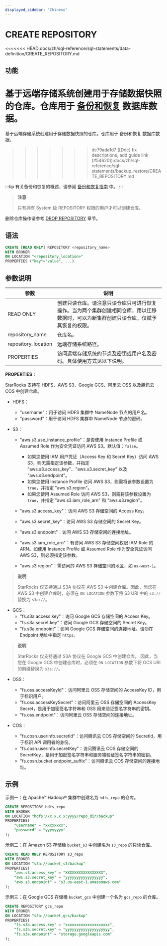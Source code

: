 ```yaml
---
displayed_sidebar: "Chinese"
---
```


# CREATE REPOSITORY

<<<<<<< HEAD:docs/zh/sql-reference/sql-statements/data-definition/CREATE_REPOSITORY.md
## 功能

基于远端存储系统创建用于存储数据快照的仓库。仓库用于 [备份和恢复](../../../administration/Backup_and_restore.md) 数据库数据。
=======
基于远端存储系统创建用于存储数据快照的仓库。仓库用于 备份和恢复 数据库数据。
>>>>>>> dc79ada1d7 ([Doc] fix descriptions, add guide link (#54620)):docs/zh/sql-reference/sql-statements/backup_restore/CREATE_REPOSITORY.md

:::tip
有关备份和恢复的概述，请参阅 [备份和恢复指南](../../../administration/management/Backup_and_restore.md) 中。
:::

> **注意**
>
> 只有拥有 System 级 REPOSITORY 权限的用户才可以创建仓库。

删除仓库操作请参考 [DROP REPOSITORY](../data-definition/DROP_REPOSITORY.md) 章节。

## 语法

```SQL
CREATE [READ ONLY] REPOSITORY <repository_name>
WITH BROKER
ON LOCATION "<repository_location>"
PROPERTIES ("key"="value", ...)
```

## 参数说明

| **参数**            | **说明**                                                     |
| ------------------- | ------------------------------------------------------------ |
| READ ONLY           | 创建只读仓库。请注意只读仓库只可进行恢复操作。当为两个集群创建相同仓库，用以迁移数据时，可以为新集群创建只读仓库，仅赋予其恢复的权限。|
| repository_name     | 仓库名。                                                     |
| repository_location | 远端存储系统路径。                                           |
| PROPERTIES          | 访问远端存储系统的节点及密钥或用户名及密码。具体使用方式见以下说明。 |

**PROPERTIES**：

StarRocks 支持在 HDFS、AWS S3、Google GCS、阿里云 OSS 以及腾讯云 COS 中创建仓库。

- HDFS：
  - "username"：用于访问 HDFS 集群中 NameNode 节点的用户名。
  - "password"：用于访问 HDFS 集群中 NameNode 节点的密码。

- S3：
  - "aws.s3.use_instance_profile"：是否使用 Instance Profile 或 Assumed Role 作为安全凭证访问 AWS S3。默认值：`false`。

    - 如果您使用 IAM 用户凭证（Access Key 和 Secret Key）访问 AWS S3，则无需指定该参数，并指定 "aws.s3.access_key"、"aws.s3.secret_key" 以及 "aws.s3.endpoint"。
    - 如果您使用 Instance Profile 访问 AWS S3，则需将该参数设置为 `true`，并指定 "aws.s3.region"。
    - 如果您使用 Assumed Role 访问 AWS S3，则需将该参数设置为 `true`，并指定 "aws.s3.iam_role_arn" 和 "aws.s3.region"。

  - "aws.s3.access_key"：访问 AWS S3 存储空间的 Access Key。
  - "aws.s3.secret_key"：访问 AWS S3 存储空间的 Secret Key。
  - "aws.s3.endpoint"：访问 AWS S3 存储空间的连接地址。
  - "aws.s3.iam_role_arn"：有访问 AWS S3 存储空间权限 IAM Role 的 ARN。如使用 Instance Profile 或 Assumed Role 作为安全凭证访问 AWS S3，则必须指定该参数。
  - "aws.s3.region"：需访问的 AWS S3 存储空间的地区，如 `us-west-1`。

> **说明**
>
> StarRocks 仅支持通过 S3A 协议在 AWS S3 中创建仓库。因此，当您在 AWS S3 中创建仓库时，必须在 `ON LOCATION` 参数下将 S3 URI 中的 `s3://` 替换为 `s3a://`。

- GCS：
  - "fs.s3a.access.key"：访问 Google GCS 存储空间的 Access Key。
  - "fs.s3a.secret.key"：访问 Google GCS 存储空间的 Secret Key。
  - "fs.s3a.endpoint"：访问 Google GCS 存储空间的连接地址。请勿在 Endpoint 地址中指定 `https`。

> **说明**
>
> StarRocks 仅支持通过 S3A 协议在 Google GCS 中创建仓库。 因此，当您在 Google GCS 中创建仓库时，必须在 `ON LOCATION` 参数下将 GCS URI 的前缀替换为 `s3a://`。

- OSS：
  - "fs.oss.accessKeyId"：访问阿里云 OSS 存储空间的 AccessKey ID，用于标识用户。
  - "fs.oss.accessKeySecret"：访问阿里云 OSS 存储空间的 AccessKey Secret，是用于加密签名字符串和 OSS 用来验证签名字符串的密钥。
  - "fs.oss.endpoint"：访问阿里云 OSS 存储空间的连接地址。

- COS：
  - "fs.cosn.userinfo.secretId"：访问腾讯云 COS 存储空间的 SecretId，用于标识 API 调用者的身份。
  - "fs.cosn.userinfo.secretKey"：访问腾讯云 COS 存储空间的 SecretKey，是用于加密签名字符串和服务端验证签名字符串的密钥。
  - "fs.cosn.bucket.endpoint_suffix"：访问腾讯云 COS 存储空间的连接地址。

## 示例

示例一：在 Apache™ Hadoop® 集群中创建名为 `hdfs_repo` 的仓库。

```SQL
CREATE REPOSITORY hdfs_repo
WITH BROKER
ON LOCATION "hdfs://x.x.x.x:yyyy/repo_dir/backup"
PROPERTIES(
    "username" = "xxxxxxxx",
    "password" = "yyyyyyyy"
);
```

示例二：在 Amazon S3 存储桶 `bucket_s3` 中创建名为 `s3_repo` 的只读仓库。

```SQL
CREATE READ ONLY REPOSITORY s3_repo
WITH BROKER
ON LOCATION "s3a://bucket_s3/backup"
PROPERTIES(
    "aws.s3.access_key" = "XXXXXXXXXXXXXXXXX",
    "aws.s3.secret_key" = "yyyyyyyyyyyyyyyyy",
    "aws.s3.endpoint" = "s3.us-east-1.amazonaws.com"
);
```

示例三：在 Google GCS 存储桶 `bucket_gcs` 中创建一个名为 `gcs_repo` 的仓库。

```SQL
CREATE REPOSITORY gcs_repo
WITH BROKER
ON LOCATION "s3a://bucket_gcs/backup"
PROPERTIES(
    "fs.s3a.access.key" = "xxxxxxxxxxxxxxxxxxxx",
    "fs.s3a.secret.key" = "yyyyyyyyyyyyyyyyyyyy",
    "fs.s3a.endpoint" = "storage.googleapis.com"
);
```
